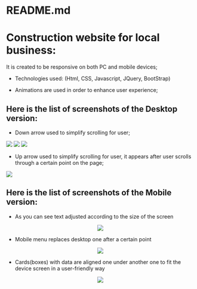 # README.md
<h1> Construction website for local business: </h1>

It is created to be responsive on both PC and mobile devices;

- Technologies used: (Html, CSS, Javascript, JQuery, BootStrap)

- Animations are used in order to enhance user experience;

<h2> Here is the list of screenshots of the Desktop version: </h2>

- Down arrow used to simplify scrolling for user;

<img src = "images-for-readme/desk1.png">

<img src = "images-for-readme/desk2.png">

<img src = "images-for-readme/desk3.png">

- Up arrow used to simplify scrolling for user, it appears after user scrolls through a certain point on the page;

<img src = "images-for-readme/desk4.png">

<h2> Here is the list of screenshots of the Mobile version: </h2>

- As you can see text adjusted according to the size of the screen
<p align="center">
	<img src = "images-for-readme/mob1.png">
</p>

- Mobile menu replaces desktop one after a certain point

<p align="center">
	<img src = "images-for-readme/mob2.png">
</p>

- Cards(boxes) with data are aligned one under another one to fit the device screen in a user-friendly way
<p align="center">
	<img src = "images-for-readme/mob3.png">
</p>
